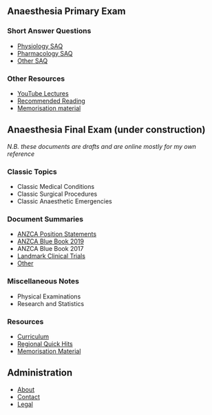 ## Anaesthesia Primary Exam

### Short Answer Questions
- [Physiology SAQ](pex/saqs/physiology/)
- [Pharmacology SAQ](pex/saqs/pharmacology/)
- [Other SAQ](pex/saqs/other/)

### Other Resources
- [YouTube Lectures](pex_other_lectures.md)
- [Recommended Reading](pex/other/recommended_reading.md)
- [Memorisation material](pex/other/memorisation_material/index.md)

## Anaesthesia Final Exam (under construction)

*N.B. these documents are drafts and are online mostly for my own reference*

### Classic Topics
- Classic Medical Conditions
- Classic Surgical Procedures
- Classic Anaesthetic Emergencies

### Document Summaries
- [ANZCA Position Statements](fex/summaries/anzca_ps/)
- [ANZCA Blue Book 2019](fex/summaries/bb_2019/)
- ANZCA Blue Book 2017
- [Landmark Clinical Trials](fex/summaries/trials/)
- [Other](fex/summaries/other)

### Miscellaneous Notes
- Physical Examinations
- Research and Statistics

### Resources
- [Curriculum](fex/resources/curriculum/)
- [Regional Quick Hits](fex/resources/regional_quick_hits/)
- [Memorisation Material](fex/resources/miscellaneous/memorisation_nick_eaddy.pdf)

## Administration
- [About](admin/about_ketamine_nightmares.md)
- [Contact](admin/contact.md)
- [Legal](admin/legal.md)